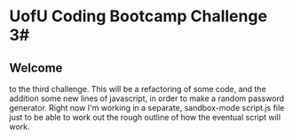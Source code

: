 # UofU Coding Bootcamp Challenge 3#

## Welcome

to the third challenge. This will be a refactoring of some code, and the 
addition some new lines of javascript, in order to make a random password 
generator. Right now I'm working in a separate, sandbox-mode script.js 
file just to be able to work out the rough outline of how the eventual 
script will work.